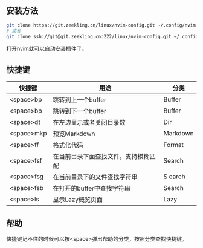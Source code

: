 
## 安装方法

```bash
git clone https://git.zeekling.cn/linux/nvim-config.git ~/.config/nvim
# 或者
git clone ssh://git@git.zeekling.cn:222/linux/nvim-config.git ~/.config/nvim
```
打开nvim就可以自动安装插件了。

## 快捷键

| 快捷键 | 用途 | 分类 |
|---- |---- |----|
| \<space>bp |  跳转到上一个buffer | Buffer |
| \<space>bp |  跳转到下一个buffer | Buffer |
| \<space>dt | 在左边显示或者关闭目录数 | Dir |
| \<space>mkp | 预览Markdown | Markdown |
| \<space>ff | 格式化代码 | Format |
| \<space>fsf | 在当前目录下面查找文件。支持模糊匹配 | Search |
| \<space>fsg | 在当前目录下的文件查找字符串 | S earch |
| \<space>fsb | 在打开的buffer中查找字符串 | Search |
| \<space>ls | 显示Lazy概览页面 | Lazy |

## 帮助

快捷键记不住的时候可以按\<space>弹出帮助的分类，按照分类查找快捷键。



